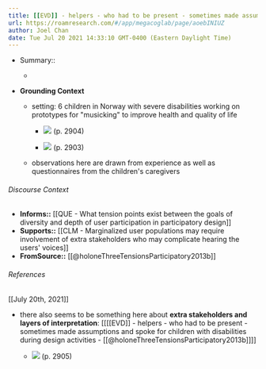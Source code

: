 ```yaml
---
title: [[EVD]] - helpers - who had to be present - sometimes made assumptions and spoke for children with disabilities during design activities - [[@holoneThreeTensionsParticipatory2013b]]
url: https://roamresearch.com/#/app/megacoglab/page/aoebINIUZ
author: Joel Chan
date: Tue Jul 20 2021 14:33:10 GMT-0400 (Eastern Daylight Time)
---
```


- Summary::

    - __<summarize the result in a bit more detail here>__
- **Grounding Context**

    - setting: 6 children in Norway with severe disabilities working on prototypes for "musicking" to improve health and quality of life

        - ![](https://firebasestorage.googleapis.com/v0/b/firescript-577a2.appspot.com/o/imgs%2Fapp%2Fmegacoglab%2FQg-wRkowiO.png?alt=media&token=b34f7c2f-bbbd-467a-a9d6-d5faec3b0c46) (p. 2904)

        - ![](https://firebasestorage.googleapis.com/v0/b/firescript-577a2.appspot.com/o/imgs%2Fapp%2Fmegacoglab%2FLz2iVRTB-Q.png?alt=media&token=06c08154-f600-401d-9d11-355abbe4c9da) (p. 2903)

    - observations here are drawn from experience as well as questionnaires from the children's caregivers

###### Discourse Context

- **Informs::** [[QUE - What tension points exist between the goals of diversity and depth of user participation in participatory design]]
- **Supports::** [[CLM - Marginalized user populations may require involvement of extra stakeholders who may complicate hearing the users' voices]]
- **FromSource::** [[@holoneThreeTensionsParticipatory2013b]]

###### References

[[July 20th, 2021]]

- there also seems to be something here about **extra stakeholders and layers of interpretation**: [[[[EVD]] - helpers - who had to be present - sometimes made assumptions and spoke for children with disabilities during design activities - [[@holoneThreeTensionsParticipatory2013b]]]]

    - ![](https://firebasestorage.googleapis.com/v0/b/firescript-577a2.appspot.com/o/imgs%2Fapp%2Fmegacoglab%2FWdIOOvG-q-.png?alt=media&token=d0f22031-68ae-429b-b07b-65155bd31763) (p. 2905)
